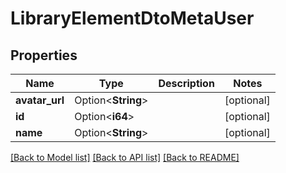 # LibraryElementDtoMetaUser

## Properties

Name | Type | Description | Notes
------------ | ------------- | ------------- | -------------
**avatar_url** | Option<**String**> |  | [optional]
**id** | Option<**i64**> |  | [optional]
**name** | Option<**String**> |  | [optional]

[[Back to Model list]](../README.md#documentation-for-models) [[Back to API list]](../README.md#documentation-for-api-endpoints) [[Back to README]](../README.md)


